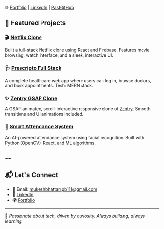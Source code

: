 
🌐 [Portfolio](https://react-portfolio-zeta-jade.vercel.app/) | [LinkedIn](http://www.linkedin.com/in/mw1m) | [PastGitHub](https://github.com/MukeshMW1)



## 🚀 Featured Projects

### 🎬 [Netflix Clone](https://github.com/MukeshMW1/NEtflix-Clone-React-Js-and-Firebase)
Built a full-stack Netflix clone using React and Firebase. Features movie browsing, watch interface, and a sleek, interactive UI.

### 🩺 [Prescripto Full Stack](https://github.com/MukeshMW1/Prescripto_Full_Stack_)
A complete healthcare web app where users can log in, browse doctors, and book appointments. Tech: MERN stack.

### ✨ [Zentry GSAP Clone](https://github.com/MukeshMW1/GSAP_ZENTRY_WEB)
A GSAP-animated, scroll-interactive responsive clone of [Zentry](https://zentry.com/). Smooth transitions and UI animations included.

### 🤖 [Smart Attendance System](https://github.com/MukeshMW1/Smart-Attendance)
An AI-powered attendance system using facial recognition. Built with Python (OpenCV), React, and ML algorithms.

--
---

## 📬 Let's Connect

- 📧 Email: mukeshbhattampb111@gmail.com  
- 💼 [LinkedIn](http://www.linkedin.com/in/mw1m)  
- 🌍 [Portfolio](https://react-portfolio-zeta-jade.vercel.app/)

---

🔗 _Passionate about tech, driven by curiosity. Always building, always learning._
